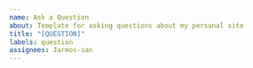 ```yaml
---
name: Ask a Question
about: Template for asking questions about my personal site
title: "[QUESTION]"
labels: question
assignees: Jarmos-san
---
```

